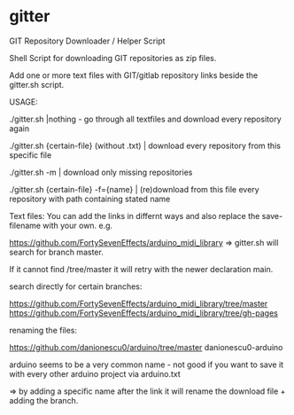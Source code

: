 # gitter
GIT Repository Downloader / Helper Script

Shell Script for downloading GIT repositories as zip files.

Add one or more text files with GIT/gitlab repository links beside the gitter.sh script.

USAGE:

./gitter.sh |nothing - go through all textfiles and download every repository again

./gitter.sh {certain-file} (without .txt) | download every repository from this specific file

./gitter.sh -m | download only missing repositories

./gitter.sh {certain-file} -f={name} | (re)download from this file every repository with path containing stated name

Text files:
You can add the links in differnt ways and also replace the save-filename with your own.
e.g.

https://github.com/FortySevenEffects/arduino_midi_library => gitter.sh will search for branch master.

If it cannot find /tree/master it will retry with the newer declaration main.

search directly for certain branches:

https://github.com/FortySevenEffects/arduino_midi_library/tree/master
https://github.com/FortySevenEffects/arduino_midi_library/tree/gh-pages

renaming the files:

https://github.com/danionescu0/arduino/tree/master danionescu0-arduino

arduino seems to be a very common name - not good if you want to save it with every other arduino project via arduino.txt

=> by adding a specific name after the link it will rename the download file + adding the branch.
